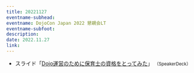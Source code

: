```yaml
---
title: 20221127
eventname-subhead:
eventname: DojoCon Japan 2022 懇親会LT
eventname-subfoot:
description:
date: 2022.11.27
link: 
---
```

- スライド「[Dojo運営のために保育士の資格をとってみた](https://speakerdeck.com/togazo/221127-dojojcon2022-lt)」 <small>（SpeakerDeck）</small>
